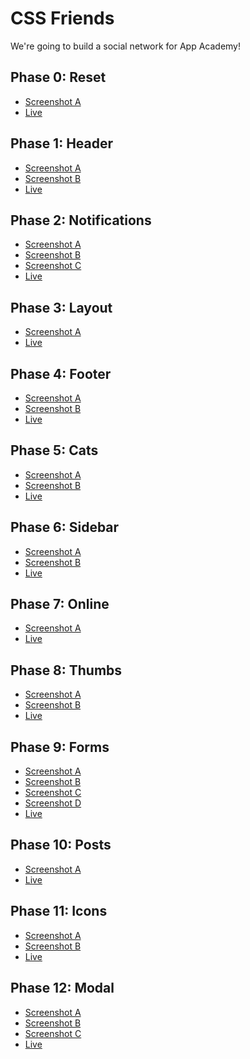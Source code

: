 # CSS Friends

We're going to build a social network for App Academy!

## Phase 0: Reset

- [Screenshot A][ss-00-a]
- [Live][live-00]

[ss-00-a]: ./screenshots/00-reset-a.png
[live-00]: http://appacademy.github.io/css-friends/solution/00-reset.html


## Phase 1: Header

- [Screenshot A][ss-01-a]
- [Screenshot B][ss-01-b]
- [Live][live-01]

[ss-01-a]: ./screenshots/01-header-a.png
[ss-01-b]: ./screenshots/01-header-b.png
[live-01]: http://appacademy.github.io/css-friends/solution/01-header.html


## Phase 2: Notifications

- [Screenshot A][ss-02-a]
- [Screenshot B][ss-02-b]
- [Screenshot C][ss-02-c]
- [Live][live-02]

[ss-02-a]: ./screenshots/02-notifications-a.png
[ss-02-b]: ./screenshots/02-notifications-b.png
[ss-02-c]: ./screenshots/02-notifications-c.png
[live-02]: http://appacademy.github.io/css-friends/solution/02-notifications.html


## Phase 3: Layout

- [Screenshot A][ss-03-a]
- [Live][live-03]

[ss-03-a]: ./screenshots/03-layout-a.png
[live-03]: http://appacademy.github.io/css-friends/solution/03-layout.html

## Phase 4: Footer

- [Screenshot A][ss-04-a]
- [Screenshot B][ss-04-b]
- [Live][live-04]

[ss-04-a]: ./screenshots/04-footer-a.png
[ss-04-b]: ./screenshots/04-footer-b.png
[live-04]: http://appacademy.github.io/css-friends/solution/04-footer.html

## Phase 5: Cats

- [Screenshot A][ss-05-a]
- [Screenshot B][ss-05-b]
- [Live][live-05]

[ss-05-a]: ./screenshots/05-cats-a.png
[ss-05-b]: ./screenshots/05-cats-b.png
[live-05]: http://appacademy.github.io/css-friends/solution/05-cats.html

## Phase 6: Sidebar

- [Screenshot A][ss-06-a]
- [Screenshot B][ss-06-b]
- [Live][live-06]

[ss-06-a]: ./screenshots/06-sidebar-a.png
[ss-06-b]: ./screenshots/06-sidebar-b.png
[live-06]: http://appacademy.github.io/css-friends/solution/06-sidebar.html

## Phase 7: Online

- [Screenshot A][ss-07-a]
- [Live][live-07]

[ss-07-a]: ./screenshots/07-online-a.png
[live-07]: http://appacademy.github.io/css-friends/solution/07-online.html

## Phase 8: Thumbs

- [Screenshot A][ss-08-a]
- [Screenshot B][ss-08-b]
- [Live][live-08]

[ss-08-a]: ./screenshots/08-thumbs-a.png
[ss-08-b]: ./screenshots/08-thumbs-b.png
[live-08]: http://appacademy.github.io/css-friends/solution/08-thumbs.html

## Phase 9: Forms

- [Screenshot A][ss-09-a]
- [Screenshot B][ss-09-b]
- [Screenshot C][ss-09-c]
- [Screenshot D][ss-09-d]
- [Live][live-09]

[ss-09-a]: ./screenshots/09-forms-a.png
[ss-09-b]: ./screenshots/09-forms-b.png
[ss-09-c]: ./screenshots/09-forms-c.png
[ss-09-d]: ./screenshots/09-forms-d.png
[live-09]: http://appacademy.github.io/css-friends/solution/09-forms.html

## Phase 10: Posts

- [Screenshot A][ss-10-a]
- [Live][live-10]

[ss-10-a]: ./screenshots/10-posts-a.png
[live-10]: http://appacademy.github.io/css-friends/solution/10-posts.html

## Phase 11: Icons

- [Screenshot A][ss-11-a]
- [Screenshot B][ss-11-b]
- [Live][live-11]

[ss-11-a]: ./screenshots/11-icons-a.png
[ss-11-b]: ./screenshots/11-icons-b.png
[live-11]: http://appacademy.github.io/css-friends/solution/11-icons.html

## Phase 12: Modal

- [Screenshot A][ss-12-a]
- [Screenshot B][ss-12-b]
- [Screenshot C][ss-12-c]
- [Live][live-12]

[ss-12-a]: ./screenshots/12-modal-a.png
[ss-12-b]: ./screenshots/12-modal-b.png
[ss-12-c]: ./screenshots/12-modal-c.png
[live-12]: http://appacademy.github.io/css-friends/solution/12-modal.html
